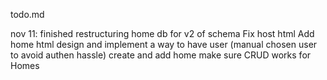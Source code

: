 todo.md

nov 11:
finished restructuring home db for v2 of schema
Fix host html
Add home html
design and implement a way to have user (manual chosen user to avoid authen hassle) create and add home
make sure CRUD works for Homes
